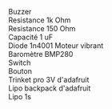 Buzzer  
Resistance 1k Ohm  
Resistance 150 Ohm  
Capacité 1 uF  
Diode 1n4001 
Moteur vibrant  
Baromètre BMP280  
Switch  
Bouton  
Trinket pro 3V d'adafruit  
Lipo backpack d'adafruit  
Lipo 1s
